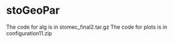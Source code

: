 # stoGeoPar

The code for alg is in stomec_final2.tar.gz
The code for plots is in configuration11.zip

